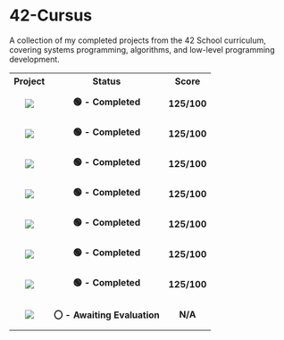 # 42-Cursus
A collection of my completed projects from the 42 School curriculum, covering systems programming, algorithms, and low-level programming development. 

<table style="text-align:center;" align="center">
  <tr>
    <th> Project</th>
    <th> Status</th>
    <th> Score</th>
  </tr>
  <tr align="center">
    <td>
      <p>
        <img src="https://github.com/SeanAndrie/42-project-badges/blob/main/badges/libftm.png"/>
      </p>
    </td>
    <td><b> 🟢 - Completed</b></td>
    <td><b>125/100</b></td>
  </tr>
  <tr align="center">
    <td>
      <p>
        <img src="https://github.com/SeanAndrie/42-project-badges/blob/main/badges/get_next_linem.png"/>
      </p>
    </td>
    <td><b> 🟢 - Completed</b></td>
    <td><b>125/100</b></td>
  </tr>
  <tr align="center">
    <td>
      <p>
        <img src="https://github.com/SeanAndrie/42-project-badges/blob/main/badges/ft_printfm.png"/>
      </p>
    </td>
    <td><b> 🟢 - Completed</b></td>
    <td><b>125/100</b></td>
  </tr>
  <tr align="center">
    <td>
      <p>
        <img src="https://github.com/SeanAndrie/42-project-badges/blob/main/badges/born2berootm.png"/>
      </p>
    </td>
    <td><b> 🟢 - Completed</b></td>
    <td><b>125/100</b></td>
  </tr>
  <tr align="center">
    <td>
      <p>
        <img src="https://github.com/SeanAndrie/42-project-badges/blob/main/badges/push_swapm.png"/>
      </p>
    </td>
    <td><b> 🟢 - Completed</b></td>
    <td><b>125/100</b></td>
  </tr>
  <tr align="center">
    <td>
      <p>
        <img src="https://github.com/SeanAndrie/42-project-badges/blob/main/badges/fdfm.png"/>
      </p>
    </td>
    <td><b> 🟢 - Completed</b></td>
    <td><b>125/100</b></td>
  </tr>
  <tr align="center">
    <td>
      <p>
        <img src="https://github.com/SeanAndrie/42-project-badges/blob/main/badges/fdfm.png"/>
      </p>
    </td>
    <td><b> 🟢 - Completed</b></td>
    <td><b>125/100</b></td>
    <tr align="center">
    <td>
      <p>
        <img src="https://github.com/SeanAndrie/42-project-badges/blob/main/badges/pipexm.png"/>
      </p>
    </td>
    <td><b> 〇 - Awaiting Evaluation</b></td>
    <td><b>N/A</b></td>
  </tr>
</table>
